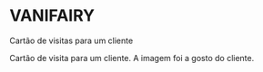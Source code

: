 # VANIFAIRY
Cartão de visitas para um cliente

Cartão de visita para um cliente. A imagem foi a gosto do cliente.
